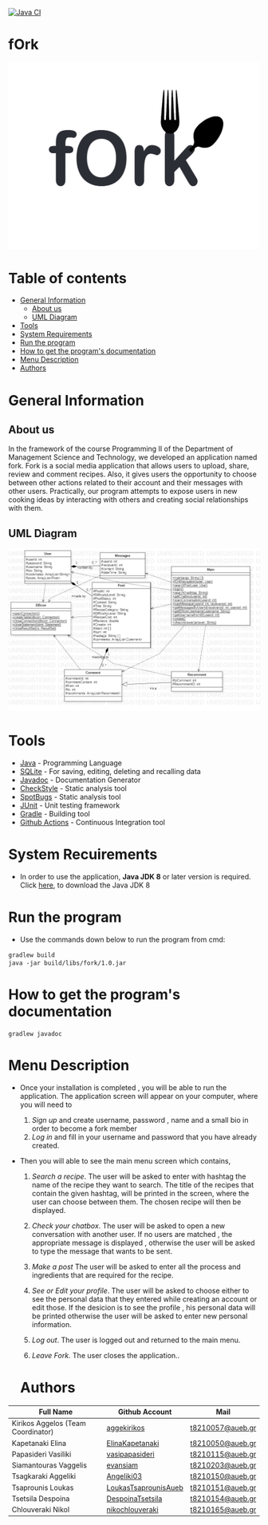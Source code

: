 [![Java CI](https://github.com/aggekirikos/repo/actions/workflows/gradle.yml/badge.svg)](https://github.com/aggekirikos/repo/actions/workflows/gradle.yml)

# fOrk
![fork logo](https://github.com/aggekirikos/repo/blob/main/images/fork.PNG)


# Table of contents

- [General Information](#general-information)
    * [About us](#about-us)
    * [UML Diagram](#uml-diagram)
- [Tools](#tools)
- [System Requirements](#system-requirements)
- [Run the program](#run-the-program)
- [How to get the program's documentation](#how-to-get-the-program's-documentation)
- [Menu Description](#menu-description)
- [Authors](#authors)

# General Information

## About us 

In the framework of the course Programming II of the Department of Management Science and Technology, we developed an application named fork. Fork is a social media application that allows users to upload, share, review and comment recipes. Also, it gives users the opportunity to choose between other actions related to their account and their messages with other users. Practically, our program attempts to expose users in new cooking ideas by interacting with others and creating social relationships with them.

## UML Diagram
![uml diagram](https://github.com/aggekirikos/repo/blob/main/images/UML.jpg)


# Tools
* [Java](https://www.java.com/en/) - Programming Language
* [SQLite](https://www.sqlite.org/index.html) - For saving, editing, deleting and recalling data
* [Javadoc](https://www.oracle.com/java/technologies/javase/javadoc-tool.html) - Documentation Generator
* [CheckStyle](https://checkstyle.sourceforge.io/) - Static analysis tool
* [SpotBugs](https://spotbugs.github.io/) - Static analysis tool
* [JUnit](https://junit.org/junit4/) - Unit testing framework
* [Gradle](https://gradle.org/) - Building tool
* [Github Actions](https://github.com/features/actions) - Continuous Integration tool

# System Recuirements 
* In order to use the application,
**Java JDK 8** or later version is required. Click [here](https://www.oracle.com/java/technologies/downloads/), to download the Java JDK 8

# Run the program 
* Use the commands down below to run the program from cmd:
```
gradlew build
java -jar build/libs/fork/1.0.jar
```

# How to get the program's documentation
```
gradlew javadoc
```

# Menu Description
* Once your installation is completed , you will be able to run the application. The application screen will appear on your computer, where you will need to
   1. *Sign up* and create username, password , name and a small bio in order to become a fork member 
   2. *Log in*  and fill in your username and password that you have already created.
* Then you will able to see the main menu screen which contains,
    1. *Search a recipe*. The user will be asked to enter with hashtag the name of the recipe they want to search. The title of the recipes that contain the given hashtag, will be printed in the screen, where the user can choose between them. The chosen recipe will then be displayed.

    2. *Check your chatbox*. The user will be asked to open a new conversation with another user. If no users are matched , the appropriate message is displayed , otherwise the user will be asked to type the message that wants to be sent.

    3. *Make a post* The user will be asked to enter all the process and ingredients that are required for the recipe.

    4. *See or Edit your profile*.  The user will be asked to choose either to see the personal data that they entered while creating an account or edit those. If the desicion is to see the profile , his personal data will be printed otherwise the user will be asked to enter new personal information.

    5. *Log out*. The user is logged out and returned to the main menu.

    6. *Leave Fork*. The user closes the application..

    # Authors
| Full Name | Github Account | Mail |
| --- | --- | --- |
| Kirikos Aggelos (Team Coordinator) | [aggekirikos](https://github.com/aggekirikos) | t8210057@aueb.gr |
| Kapetanaki Elina | [ElinaKapetanaki](https://github.com/ElinaKapetanaki) | t8210050@aueb.gr |
| Papasideri Vasiliki | [vasipapasideri](https://github.com/vasipapasideri) | t8210115@aueb.gr |
| Siamantouras Vaggelis | [evansiam](https://github.com/evansiam) | t8210203@aueb.gr |
| Tsagkaraki Aggeliki | [Angeliki03](https://github.com/Angeliki03) | t8210150@aueb.gr |
| Tsaprounis Loukas | [LoukasTsaprounisAueb](https://github.com/LoukasTsaprounisAueb) | t8210151@aueb.gr |
| Tsetsila Despoina | [DespoinaTsetsila](https://github.com/DespoinaTsetsila) | t8210154@aueb.gr |
| Chlouveraki Nikol | [nikochlouveraki](https://github.com/nikochlouveraki) | t8210165@aueb.gr ||